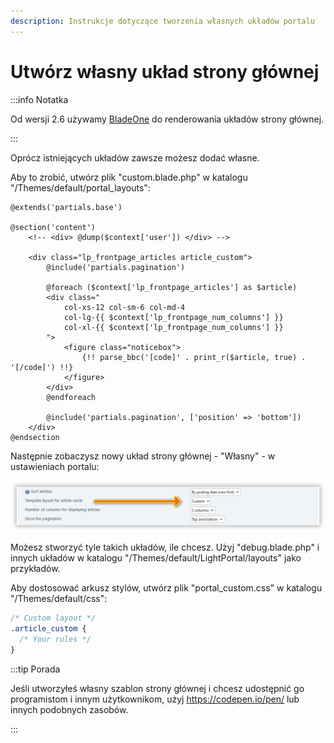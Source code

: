 ```yaml
---
description: Instrukcje dotyczące tworzenia własnych układów portalu
---
```


# Utwórz własny układ strony głównej

:::info Notatka

Od wersji 2.6 używamy [BladeOne](https://github.com/EFTEC/BladeOne) do renderowania układów strony głównej.

:::

Oprócz istniejących układów zawsze możesz dodać własne.

Aby to zrobić, utwórz plik "custom.blade.php" w katalogu "/Themes/default/portal_layouts":

```php:line-numbers {6,16}
@extends('partials.base')

@section('content')
	<!-- <div> @dump($context['user']) </div> -->

	<div class="lp_frontpage_articles article_custom">
		@include('partials.pagination')

		@foreach ($context['lp_frontpage_articles'] as $article)
		<div class="
			col-xs-12 col-sm-6 col-md-4
			col-lg-{{ $context['lp_frontpage_num_columns'] }}
			col-xl-{{ $context['lp_frontpage_num_columns'] }}
		">
			<figure class="noticebox">
				{!! parse_bbc('[code]' . print_r($article, true) . '[/code]') !!}
			</figure>
		</div>
		@endforeach

		@include('partials.pagination', ['position' => 'bottom'])
	</div>
@endsection
```

Następnie zobaczysz nowy układ strony głównej - "Własny" - w ustawieniach portalu:

![Select custom template](set_custom_template.png)

Możesz stworzyć tyle takich układów, ile chcesz. Użyj "debug.blade.php" i innych układów w katalogu "/Themes/default/LightPortal/layouts" jako przykładów.

Aby dostosować arkusz stylów, utwórz plik "portal_custom.css" w katalogu "/Themes/default/css":

```css {3}
/* Custom layout */
.article_custom {
  /* Your rules */
}
```

:::tip Porada

Jeśli utworzyłeś własny szablon strony głównej i chcesz udostępnić go programistom i innym użytkownikom, użyj https://codepen.io/pen/ lub innych podobnych zasobów.

:::
